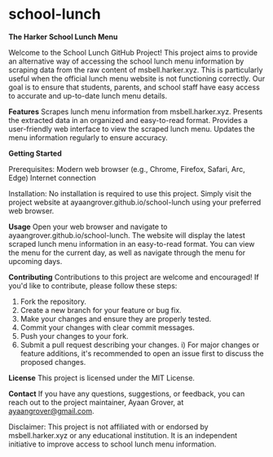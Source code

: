 # school-lunch

**The Harker School Lunch Menu**

Welcome to the School Lunch GitHub Project! This project aims to provide an alternative way of accessing the school lunch menu information by scraping data from the raw content of msbell.harker.xyz. This is particularly useful when the official lunch menu website is not functioning correctly. Our goal is to ensure that students, parents, and school staff have easy access to accurate and up-to-date lunch menu details.

**Features**
Scrapes lunch menu information from msbell.harker.xyz.
Presents the extracted data in an organized and easy-to-read format.
Provides a user-friendly web interface to view the scraped lunch menu.
Updates the menu information regularly to ensure accuracy.

**Getting Started**

Prerequisites:
Modern web browser (e.g., Chrome, Firefox, Safari, Arc, Edge)
Internet connection

Installation:
No installation is required to use this project. Simply visit the project website at ayaangrover.github.io/school-lunch using your preferred web browser.

**Usage**
Open your web browser and navigate to ayaangrover.github.io/school-lunch.
The website will display the latest scraped lunch menu information in an easy-to-read format.
You can view the menu for the current day, as well as navigate through the menu for upcoming days.

**Contributing**
Contributions to this project are welcome and encouraged! If you'd like to contribute, please follow these steps:

1) Fork the repository.
2) Create a new branch for your feature or bug fix.
3) Make your changes and ensure they are properly tested.
4) Commit your changes with clear commit messages.
5) Push your changes to your fork.
6) Submit a pull request describing your changes.
i) For major changes or feature additions, it's recommended to open an issue first to discuss the proposed changes.

**License**
This project is licensed under the MIT License.

**Contact**
If you have any questions, suggestions, or feedback, you can reach out to the project maintainer, Ayaan Grover, at ayaangrover@gmail.com.

Disclaimer: This project is not affiliated with or endorsed by msbell.harker.xyz or any educational institution. It is an independent initiative to improve access to school lunch menu information.
